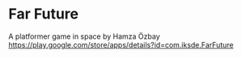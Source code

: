 # Far Future
 A platformer game in space by Hamza Özbay  
 https://play.google.com/store/apps/details?id=com.iksde.FarFuture
